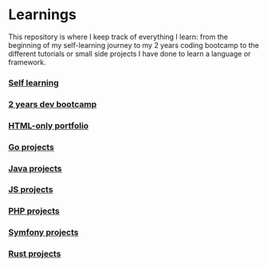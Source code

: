 # Learnings

This repository is where I keep track of everything I learn: from the beginning of my self-learning journey to my 2 years coding bootcamp to the different tutorials or small side projects I have done to learn a language or framework.

### [Self learning](https://github.com/Lauric-h/learnings/tree/main/ma-route-du-dev)
### [2 years dev bootcamp](https://github.com/Lauric-h/learnings/tree/main/Campus_Numerique)
### [HTML-only portfolio](https://github.com/Lauric-h/learnings/tree/main/html)
### [Go projects](https://github.com/Lauric-h/learnings/tree/main/go)
### [Java projects](https://github.com/Lauric-h/learnings/tree/main/java)
### [JS projects](https://github.com/Lauric-h/learnings/tree/main/js)
### [PHP projects](https://github.com/Lauric-h/learnings/tree/main/js)
### [Symfony projects](https://github.com/Lauric-h/learnings/tree/main/symfony)
### [Rust projects](https://github.com/Lauric-h/learnings/tree/main/rust)


